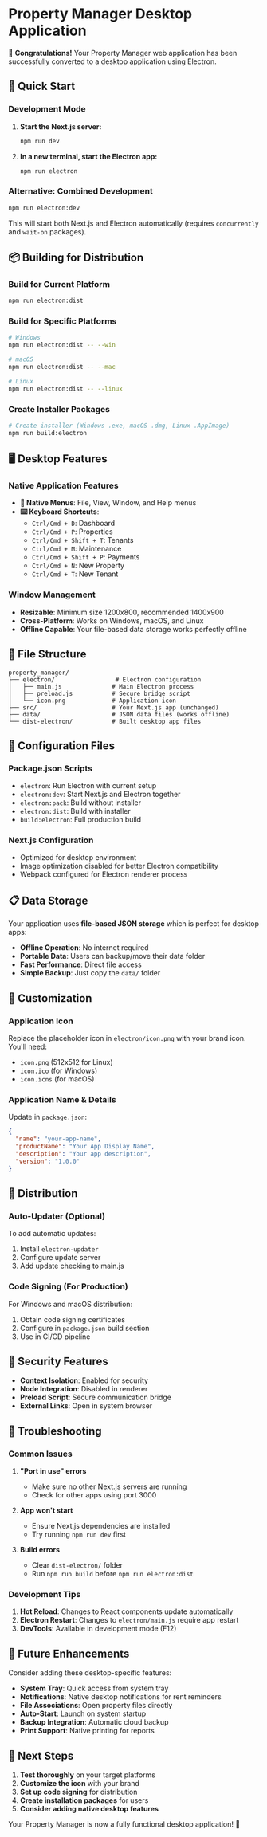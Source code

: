 # Property Manager Desktop Application

🎉 **Congratulations!** Your Property Manager web application has been successfully converted to a desktop application using Electron.

## 🚀 Quick Start

### Development Mode
1. **Start the Next.js server:**
   ```bash
   npm run dev
   ```

2. **In a new terminal, start the Electron app:**
   ```bash
   npm run electron
   ```

### Alternative: Combined Development
```bash
npm run electron:dev
```
This will start both Next.js and Electron automatically (requires `concurrently` and `wait-on` packages).

## 📦 Building for Distribution

### Build for Current Platform
```bash
npm run electron:dist
```

### Build for Specific Platforms
```bash
# Windows
npm run electron:dist -- --win

# macOS
npm run electron:dist -- --mac

# Linux
npm run electron:dist -- --linux
```

### Create Installer Packages
```bash
# Create installer (Windows .exe, macOS .dmg, Linux .AppImage)
npm run build:electron
```

## 🖥️ Desktop Features

### Native Application Features
- **🔧 Native Menus**: File, View, Window, and Help menus
- **⌨️ Keyboard Shortcuts**: 
  - `Ctrl/Cmd + D`: Dashboard
  - `Ctrl/Cmd + P`: Properties
  - `Ctrl/Cmd + Shift + T`: Tenants
  - `Ctrl/Cmd + M`: Maintenance
  - `Ctrl/Cmd + Shift + P`: Payments
  - `Ctrl/Cmd + N`: New Property
  - `Ctrl/Cmd + T`: New Tenant

### Window Management
- **Resizable**: Minimum size 1200x800, recommended 1400x900
- **Cross-Platform**: Works on Windows, macOS, and Linux
- **Offline Capable**: Your file-based data storage works perfectly offline

## 📁 File Structure

```
property_manager/
├── electron/                 # Electron configuration
│   ├── main.js              # Main Electron process
│   ├── preload.js           # Secure bridge script
│   └── icon.png             # Application icon
├── src/                     # Your Next.js app (unchanged)
├── data/                    # JSON data files (works offline)
└── dist-electron/           # Built desktop app files
```

## 🔧 Configuration Files

### Package.json Scripts
- `electron`: Run Electron with current setup
- `electron:dev`: Start Next.js and Electron together
- `electron:pack`: Build without installer
- `electron:dist`: Build with installer
- `build:electron`: Full production build

### Next.js Configuration
- Optimized for desktop environment
- Image optimization disabled for better Electron compatibility
- Webpack configured for Electron renderer process

## 📋 Data Storage

Your application uses **file-based JSON storage** which is perfect for desktop apps:
- **Offline Operation**: No internet required
- **Portable Data**: Users can backup/move their data folder
- **Fast Performance**: Direct file access
- **Simple Backup**: Just copy the `data/` folder

## 🎨 Customization

### Application Icon
Replace the placeholder icon in `electron/icon.png` with your brand icon. You'll need:
- `icon.png` (512x512 for Linux)
- `icon.ico` (for Windows)
- `icon.icns` (for macOS)

### Application Name & Details
Update in `package.json`:
```json
{
  "name": "your-app-name",
  "productName": "Your App Display Name",
  "description": "Your app description",
  "version": "1.0.0"
}
```

## 🚢 Distribution

### Auto-Updater (Optional)
To add automatic updates:
1. Install `electron-updater`
2. Configure update server
3. Add update checking to main.js

### Code Signing (For Production)
For Windows and macOS distribution:
1. Obtain code signing certificates
2. Configure in `package.json` build section
3. Use in CI/CD pipeline

## 🔐 Security Features

- **Context Isolation**: Enabled for security
- **Node Integration**: Disabled in renderer
- **Preload Script**: Secure communication bridge
- **External Links**: Open in system browser

## 🐛 Troubleshooting

### Common Issues

1. **"Port in use" errors**
   - Make sure no other Next.js servers are running
   - Check for other apps using port 3000

2. **App won't start**
   - Ensure Next.js dependencies are installed
   - Try running `npm run dev` first

3. **Build errors**
   - Clear `dist-electron/` folder
   - Run `npm run build` before `npm run electron:dist`

### Development Tips

1. **Hot Reload**: Changes to React components update automatically
2. **Electron Restart**: Changes to `electron/main.js` require app restart
3. **DevTools**: Available in development mode (F12)

## 📱 Future Enhancements

Consider adding these desktop-specific features:
- **System Tray**: Quick access from system tray
- **Notifications**: Native desktop notifications for rent reminders
- **File Associations**: Open property files directly
- **Auto-Start**: Launch on system startup
- **Backup Integration**: Automatic cloud backup
- **Print Support**: Native printing for reports

## 🎯 Next Steps

1. **Test thoroughly** on your target platforms
2. **Customize the icon** with your brand
3. **Set up code signing** for distribution
4. **Create installation packages** for users
5. **Consider adding native desktop features**

Your Property Manager is now a fully functional desktop application! 🎉